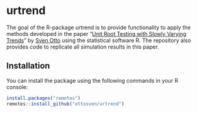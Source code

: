 # urtrend

The goal of the R-package urtrend is to provide functionality to apply the methods
developed in the paper “[Unit Root Testing with Slowly Varying Trends](https://doi.org/10.1111/jtsa.12557)” by [Sven
Otto](https://www.svenotto.com) using the statistical software R.
The repository also provides code to replicate all simulation results in
this paper.

## Installation

You can install the package using the following commands in your R console:

``` r
install.packages("remotes")
remotes::install_github("ottosven/urtrend")
```
